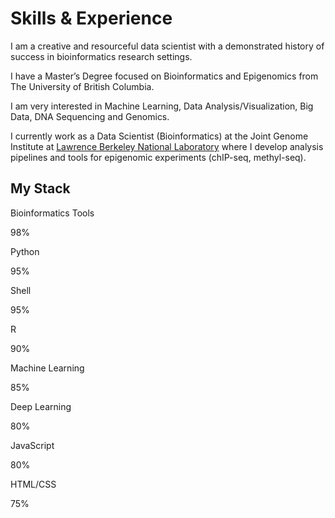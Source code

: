 # Skills & Experience

I am a creative and resourceful data scientist with a demonstrated history of success in bioinformatics research settings. 

I have a Master’s Degree focused on Bioinformatics and Epigenomics from The University of British Columbia. 

I am very interested in Machine Learning, Data Analysis/Visualization, Big Data, DNA Sequencing and Genomics. 

I currently work as a Data Scientist (Bioinformatics) at the Joint Genome Institute at [Lawrence Berkeley National Laboratory](https://www.lbl.gov/) where I develop analysis pipelines and tools for epigenomic experiments (chIP-seq, methyl-seq).


## My Stack

<p>Bioinformatics Tools</p>
<div class="container">
  <div class="skills bioinf">98%</div>
</div>

<p>Python</p>
<div class="container">
  <div class="skills python">95%</div>
</div>

<p>Shell</p>
<div class="container">
  <div class="skills shell">95%</div>
</div>

<p>R</p>
<div class="container">
  <div class="skills r">90%</div>
</div>

<p>Machine Learning</p>
<div class="container">
  <div class="skills ml">85%</div>
</div>

<p>Deep Learning</p>
<div class="container">
  <div class="skills dl">80%</div>
</div>

<p>JavaScript</p>
<div class="container">
  <div class="skills js">80%</div>
</div>

<p>HTML/CSS</p>
<div class="container">
  <div class="skills html">75%</div>
</div>
